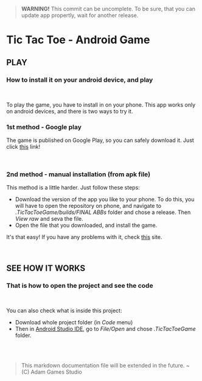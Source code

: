  > **WARNING!** This commit can be uncomplete. To be sure, that you can update app propertly, wait for another release.

# Tic Tac Toe - Android Game
## PLAY
### How to install it on your android device, and play

<br>

To play the game, you have to install in on your phone. This app works only on android devices, and there is two ways to try it.

### **1st method** - Google play

The game is published on Google Play, so you can safely download it. Just click [this](https://play.google.com/store/apps/details?id=com.adamgamesstudio.tictactoegame) link!

<br>

### **2nd method** - manual installation (from apk file)

This method is a little harder. Just follow these steps:

 - Download the version of the app you like to your phone. To do this, you will have to open the repository on phone, and navigate to *.TicTacToeGame/builds/FINAL ABBs* folder and chose a release. Then *View raw* and seva the file.
 - Open the file that you downloaded, and install the game.

It's that easy! If you have any problems with it, check [this](https://www.nextpit.com/android-for-beginners-what-is-an-apk-file) site.

<br>

## SEE HOW IT WORKS
### That is how to open the project and see the code

<br>

You can also check what is inside this project:

 - Download whole project folder (in *Code* menu)
 - Then in [Android Studio IDE](https://developer.android.com/studio), go to *File/Open* and chose *.TicTacToeGame* folder.

<br>
<br>

 > This markdown documentation file will be extended in the future. ~ (C) Adam Games Studio